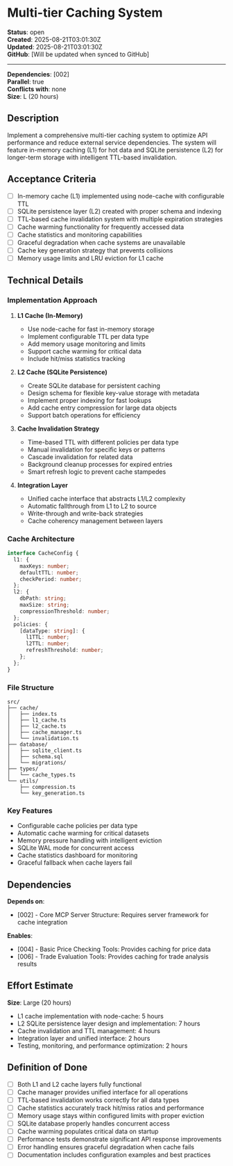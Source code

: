 # Multi-tier Caching System

**Status**: open  
**Created**: 2025-08-21T03:01:30Z  
**Updated**: 2025-08-21T03:01:30Z  
**GitHub**: [Will be updated when synced to GitHub]

---

**Dependencies**: [002]  
**Parallel**: true  
**Conflicts with**: none  
**Size**: L (20 hours)

## Description

Implement a comprehensive multi-tier caching system to optimize API performance and reduce external service dependencies. The system will feature in-memory caching (L1) for hot data and SQLite persistence (L2) for longer-term storage with intelligent TTL-based invalidation.

## Acceptance Criteria

- [ ] In-memory cache (L1) implemented using node-cache with configurable TTL
- [ ] SQLite persistence layer (L2) created with proper schema and indexing
- [ ] TTL-based cache invalidation system with multiple expiration strategies
- [ ] Cache warming functionality for frequently accessed data
- [ ] Cache statistics and monitoring capabilities
- [ ] Graceful degradation when cache systems are unavailable
- [ ] Cache key generation strategy that prevents collisions
- [ ] Memory usage limits and LRU eviction for L1 cache

## Technical Details

### Implementation Approach

1. **L1 Cache (In-Memory)**
   - Use node-cache for fast in-memory storage
   - Implement configurable TTL per data type
   - Add memory usage monitoring and limits
   - Support cache warming for critical data
   - Include hit/miss statistics tracking

2. **L2 Cache (SQLite Persistence)**
   - Create SQLite database for persistent caching
   - Design schema for flexible key-value storage with metadata
   - Implement proper indexing for fast lookups
   - Add cache entry compression for large data objects
   - Support batch operations for efficiency

3. **Cache Invalidation Strategy**
   - Time-based TTL with different policies per data type
   - Manual invalidation for specific keys or patterns
   - Cascade invalidation for related data
   - Background cleanup processes for expired entries
   - Smart refresh logic to prevent cache stampedes

4. **Integration Layer**
   - Unified cache interface that abstracts L1/L2 complexity
   - Automatic fallthrough from L1 to L2 to source
   - Write-through and write-back strategies
   - Cache coherency management between layers

### Cache Architecture

```typescript
interface CacheConfig {
  l1: {
    maxKeys: number;
    defaultTTL: number;
    checkPeriod: number;
  };
  l2: {
    dbPath: string;
    maxSize: string;
    compressionThreshold: number;
  };
  policies: {
    [dataType: string]: {
      l1TTL: number;
      l2TTL: number;
      refreshThreshold: number;
    };
  };
}
```

### File Structure
```
src/
├── cache/
│   ├── index.ts
│   ├── l1_cache.ts
│   ├── l2_cache.ts
│   ├── cache_manager.ts
│   └── invalidation.ts
├── database/
│   ├── sqlite_client.ts
│   ├── schema.sql
│   └── migrations/
├── types/
│   └── cache_types.ts
└── utils/
    ├── compression.ts
    └── key_generation.ts
```

### Key Features
- Configurable cache policies per data type
- Automatic cache warming for critical datasets
- Memory pressure handling with intelligent eviction
- SQLite WAL mode for concurrent access
- Cache statistics dashboard for monitoring
- Graceful fallback when cache layers fail

## Dependencies

**Depends on**:
- [002] - Core MCP Server Structure: Requires server framework for cache integration

**Enables**:
- [004] - Basic Price Checking Tools: Provides caching for price data
- [006] - Trade Evaluation Tools: Provides caching for trade analysis results

## Effort Estimate

**Size**: Large (20 hours)
- L1 cache implementation with node-cache: 5 hours
- L2 SQLite persistence layer design and implementation: 7 hours
- Cache invalidation and TTL management: 4 hours
- Integration layer and unified interface: 2 hours
- Testing, monitoring, and performance optimization: 2 hours

## Definition of Done

- [ ] Both L1 and L2 cache layers fully functional
- [ ] Cache manager provides unified interface for all operations
- [ ] TTL-based invalidation works correctly for all data types
- [ ] Cache statistics accurately track hit/miss ratios and performance
- [ ] Memory usage stays within configured limits with proper eviction
- [ ] SQLite database properly handles concurrent access
- [ ] Cache warming populates critical data on startup
- [ ] Performance tests demonstrate significant API response improvements
- [ ] Error handling ensures graceful degradation when cache fails
- [ ] Documentation includes configuration examples and best practices